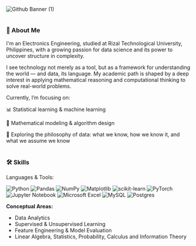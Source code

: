 ![Github Banner (1)](https://github.com/user-attachments/assets/9f992f9a-4110-4c8c-850c-754439c8a7b4)
#

### **🧠 About Me**

I'm an Electronics Engineering, studied at Rizal Technological University, Philippines, with a growing passion for data science and its power to uncover structure in complexity.

I see technology not merely as a tool, but as a framework for understanding the world — and data, its language. My academic path is shaped by a deep interest in applying mathematical reasoning and computational thinking to solve real-world problems.

Currently, I’m focusing on:

📊 Statistical learning & machine learning

🧮 Mathematical modeling & algorithm design

🧠 Exploring the philosophy of data: what we know, how we know it, and what we assume we know

#
### **🛠️ Skills**
Languages & Tools:

![Python](https://img.shields.io/badge/python-3670A0?style=for-the-badge&logo=python&logoColor=ffdd54) ![Pandas](https://img.shields.io/badge/pandas-%23150458.svg?style=for-the-badge&logo=pandas&logoColor=white) ![NumPy](https://img.shields.io/badge/numpy-%23013243.svg?style=for-the-badge&logo=numpy&logoColor=white) ![Matplotlib](https://img.shields.io/badge/Matplotlib-%23ffffff.svg?style=for-the-badge&logo=Matplotlib&logoColor=black) ![scikit-learn](https://img.shields.io/badge/scikit--learn-%23F7931E.svg?style=for-the-badge&logo=scikit-learn&logoColor=white) ![PyTorch](https://img.shields.io/badge/PyTorch-%23EE4C2C.svg?style=for-the-badge&logo=PyTorch&logoColor=white) ![Jupyter Notebook](https://img.shields.io/badge/jupyter-%23FA0F00.svg?style=for-the-badge&logo=jupyter&logoColor=white) ![Microsoft Excel](https://img.shields.io/badge/Microsoft_Excel-217346?style=for-the-badge&logo=microsoft-excel&logoColor=white) ![MySQL](https://img.shields.io/badge/mysql-4479A1.svg?style=for-the-badge&logo=mysql&logoColor=white) ![Postgres](https://img.shields.io/badge/postgres-%23316192.svg?style=for-the-badge&logo=postgresql&logoColor=white)

**Conceptual Areas:**
- Data Analytics
- Supervised & Unsupervised Learning
- Feature Engineering & Model Evaluation
- Linear Algebra, Statistics, Probability, Calculus and Information Theory






